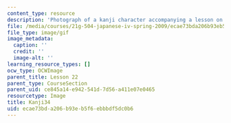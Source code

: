 ```yaml
---
content_type: resource
description: 'Photograph of a kanji character accompanying a lesson on Japanese. '
file: /media/courses/21g-504-japanese-iv-spring-2009/ecae73bda206b93eb5f6ebbbdf5dc0b6_Kanji34.gif
file_type: image/gif
image_metadata:
  caption: ''
  credit: ''
  image-alt: ''
learning_resource_types: []
ocw_type: OCWImage
parent_title: Lesson 22
parent_type: CourseSection
parent_uid: ce845a14-e942-541d-7d56-a411e07e0465
resourcetype: Image
title: Kanji34
uid: ecae73bd-a206-b93e-b5f6-ebbbdf5dc0b6
---
```

